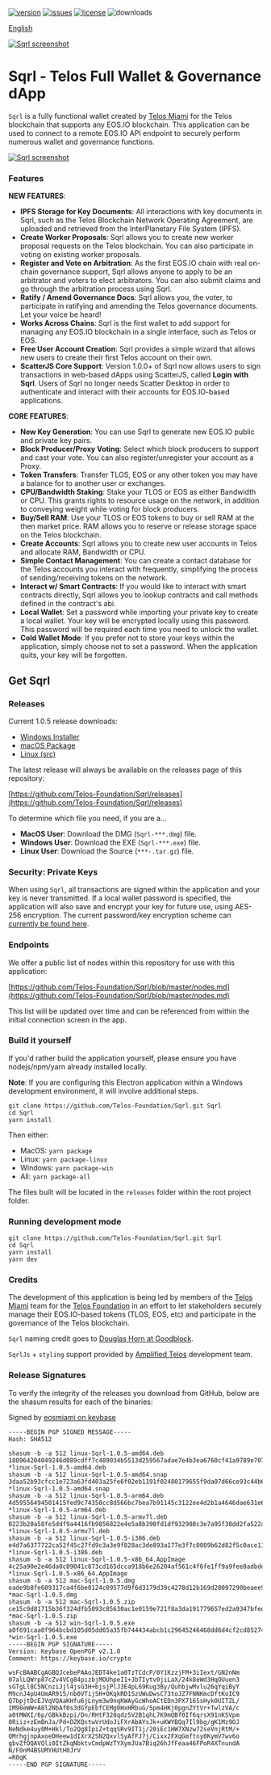 [![version](https://img.shields.io/github/release/Telos-Foundation/Sqrl/all.svg)](https://github.com/Telos-Foundation/Sqrl/releases)
[![issues](https://img.shields.io/github/issues/Telos-Foundation/Sqrl.svg)](https://github.com/Telos-Foundation/Sqrl/issues)
[![license](https://img.shields.io/badge/license-MIT-blue.svg)](https://raw.githubusercontent.com/Telos-Foundation/Sqrl/master/LICENSE)
![downloads](https://img.shields.io/github/downloads/Telos-Foundation/Sqrl/total.svg)

[English](https://github.com/Telos-Foundation/Sqrl/blob/master/README.md)

[![Sqrl screenshot](https://raw.githubusercontent.com/Telos-Foundation/Sqrl/master/app/renderer/assets/images/sqrl.png)](https://raw.githubusercontent.com/Telos-Foundation/Sqrl/master/app/renderer/assets/images/sqrl.png)

# Sqrl - Telos Full Wallet & Governance dApp

`Sqrl` is a fully functional wallet created by [Telos Miami](https://eos.miami/) for the Telos blockchain that supports any EOS.IO blockchain. This application can be used to connect to a remote EOS.IO API endpoint to securely perform numerous wallet and governance functions.

[![Sqrl screenshot](https://raw.githubusercontent.com/Telos-Foundation/Sqrl/master/Sqrl.png)](https://raw.githubusercontent.com/Telos-Foundation/Sqrl/master/Sqrl.png)

### Features

**NEW FEATURES**:
- **IPFS Storage for Key Documents**: All interactions with key documents in Sqrl, such as the Telos Blockchain Network Operating Agreement, are uploaded and retrieved from the InterPlanetary File System (IPFS).
- **Create Worker Proposals**: Sqrl allows you to create new worker proposal requests on the Telos blockchain. You can also participate in voting on existing worker proposals.
- **Register and Vote on Arbitration**: As the first EOS.IO chain with real on-chain governance support, Sqrl allows anyone to apply to be an arbitrator and voters to elect arbitrators. You can also submit claims and go through the arbitration process using Sqrl.
- **Ratify / Amend Governance Docs**: Sqrl allows you, the voter, to participate in ratifying and amending the Telos governance documents. Let your voice be heard!
- **Works Across Chains**: Sqrl is the first wallet to add support for managing any EOS.IO blockchain in a single interface, such as Telos or EOS.
- **Free User Account Creation**: Sqrl provides a simple wizard that allows new users to create their first Telos account on their own.
- **ScatterJS Core Support**: Version 1.0.0+ of Sqrl now allows users to sign transactions in web-based dApps using ScatterJS, called **Login with Sqrl**. Users of Sqrl no longer needs Scatter Desktop in order to authenticate and interact with their accounts for EOS.IO-based applications.

**CORE FEATURES**:
- **New Key Generation**: You can use Sqrl to generate new EOS.IO public and private key pairs.
- **Block Producer/Proxy Voting**: Select which block producers to support and cast your vote. You can also register/unregister your account as a Proxy.
- **Token Transfers**: Transfer TLOS, EOS or any other token you may have a balance for to another user or exchanges.
- **CPU/Bandwidth Staking**: Stake your TLOS or EOS as either Bandwidth or CPU. This grants rights to resource usage on the network, in addition to conveying weight while voting for block producers.
- **Buy/Sell RAM**: Use your TLOS or EOS tokens to buy or sell RAM at the then market price. RAM allows you to reserve or release storage space on the Telos blockchain.
- **Create Accounts**: Sqrl allows you to create new user accounts in Telos and allocate RAM, Bandwidth or CPU.
- **Simple Contact Management**: You can create a contact database for the Telos accounts you interact with frequently, simplifying the process of sending/receiving tokens on the network.
- **Interact w/ Smart Contracts**: If you would like to interact with smart contracts directly, Sqrl allows you to lookup contracts and call methods defined in the contract's abi.
- **Local Wallet**: Set a password while importing your private key to create a local wallet. Your key will be encrypted locally using this password. This password will be required each time you need to unlock the wallet.
- **Cold Wallet Mode**: If you prefer not to store your keys within the application, simply choose not to set a password. When the application quits, your key will be forgotten.

## Get Sqrl

### Releases

Current 1.0.5 release downloads:

- [Windows Installer](https://github.com/Telos-Foundation/Sqrl/releases/download/1.0.5/win-Sqrl-1.0.5.exe)
- [macOS Package](https://github.com/Telos-Foundation/Sqrl/releases/download/1.0.5/mac-Sqrl-1.0.5.dmg)
- [Linux (src)](https://github.com/Telos-Foundation/Sqrl/archive/1.0.5.tar.gz)

The latest release will always be available on the releases page of this repository:

[https://github.com/Telos-Foundation/Sqrl/releases](https://github.com/Telos-Foundation/Sqrl/releases)

To determine which file you need, if you are a...

- **MacOS User**: Download the DMG (`Sqrl-***.dmg`) file.
- **Windows User**: Download the EXE (`Sqrl-***.exe`) file.
- **Linux User**: Download the Source (`***-.tar.gz`) file.

### Security: Private Keys

When using `Sqrl`, all transactions are signed within the application and your key is never transmitted. If a local wallet password is specified, the application will also save and encrypt your key for future use, using AES-256 encryption. The current password/key encryption scheme can [currently be found here](https://github.com/Telos-Foundation/Sqrl/blob/master/app/shared/actions/wallet.js#L8).

### Endpoints

We offer a public list of nodes within this repository for use with this application:

[https://github.com/Telos-Foundation/Sqrl/blob/master/nodes.md](https://github.com/Telos-Foundation/Sqrl/blob/master/nodes.md)

This list will be updated over time and can be referenced from within the initial connection screen in the app.

### Build it yourself

If you'd rather build the application yourself, please ensure you have nodejs/npm/yarn already installed locally.

**Note**: If you are configuring this Electron application within a Windows development environment, it will involve additional steps.

```
git clone https://github.com/Telos-Foundation/Sqrl.git Sqrl
cd Sqrl
yarn install
```

Then either:

- MacOS: `yarn package`
- Linux: `yarn package-linux`
- Windows: `yarn package-win`
- All: `yarn package-all`

The files built will be located in the `releases` folder within the root project folder.

### Running development mode

```
git clone https://github.com/Telos-Foundation/Sqrl.git Sqrl
cd Sqrl
yarn install
yarn dev
```

### Credits

The development of this application is being led by members of the [Telos Miami](https://eos.miami) team for the [Telos Foundation](https://telosfoundation.io) in an effort to let stakeholders securely manage their EOS.IO-based tokens (TLOS, EOS, etc) and participate in the governance of the Telos blockchain.

`Sqrl` naming credit goes to [Douglas Horn at Goodblock](https://goodblock.io/).

`SqrlJs` + `styling` support provided by [Amplified Telos](https://amplified.software/) development team.

### Release Signatures

To verify the integrity of the releases you download from GitHub, below are the shasum results for each of the binaries:

Signed by [eosmiami on keybase](https://keybase.io/eosmiami)

```
-----BEGIN PGP SIGNED MESSAGE-----
Hash: SHA512

shasum -b -a 512 linux-Sqrl-1.0.5-amd64.deb
188964204049246d089cdff7c489034b5513d259567adae7e4b3ea6760cf41a9789e7079dfde3c2c945da33b05939be80f52c4d7fc990ca5a4da773212979f12 *linux-Sqrl-1.0.5-amd64.deb
shasum -b -a 512 linux-Sqrl-1.0.5-amd64.snap
3daa52b93cfcc1e723a63fd403a25fe6f02eb1191f02480179655f9da07d66ce93c44b6733992a57ecf008b2112eae934b47eed1fb9685a54a54511ba3101009 *linux-Sqrl-1.0.5-amd64.snap
shasum -b -a 512 linux-Sqrl-1.0.5-arm64.deb
4d59556494501415fed9c74358cc8d566bc7bea7b91145c3122ee4d2b1a4646dae631e6d99e15af202d346a7255861dad487c4b7164ec8b2c0f1f6ba76abd953 *linux-Sqrl-1.0.5-arm64.deb
shasum -b -a 512 linux-Sqrl-1.0.5-armv7l.deb
0223b20a58fe5ddf9a4416fb9856822e4e5a8b390fd1df932908c3e7a95f38dd2fa522a5e6ee03eafd83bc881f743d935990c5356baa6efbc45f0c79cebdeb9a *linux-Sqrl-1.0.5-armv7l.deb
shasum -b -a 512 linux-Sqrl-1.0.5-i386.deb
e4d7a6377722ca52f45c27fd9c3a3e9f828ac3de893a177e3f7c0089b62d82f5c0ace116db042d735292685ad169bd43547da22a0fd28585b80d6df4bd083955 *linux-Sqrl-1.0.5-i386.deb
shasum -b -a 512 linux-Sqrl-1.0.5-x86_64.AppImage
4c25a90e2e46da0c09041c873cd165dcca918b6e26204af561c4f6fe1ff9a9fee8adbde1fc77759c30c358a53dbf9362919b5bc10b9dfc9540c11f59c563cb58 *linux-Sqrl-1.0.5-x86_64.AppImage
shasum -b -a 512 mac-Sqrl-1.0.5.dmg
eade9b8fe609317ca4f6be0124c09577d9f6d3179d39c4278d12b169d20097290beaee99a370e74236a1eff0a502021e35bb0abfa3f72bc548e048ace61a6114 *mac-Sqrl-1.0.5.dmg
shasum -b -a 512 mac-Sqrl-1.0.5.zip
ce15c9d81715b36f324dfb5093c85630ac1e0159e721f8a3da191779657ed2a9347bfed0cfe1e4a72899d553bd7438c07c1022716086b773444b9e73f61eff44 *mac-Sqrl-1.0.5.zip
shasum -b -a 512 win-Sqrl-1.0.5.exe
a0f691caa0f964bcbd105d05dd65a35fb744434abcb1c29645246468dd6d4cf2cd85274bd69c5b5c433287ea678815d3de7aa4be4ecb39178aac6a4816c233e1 *win-Sqrl-1.0.5.exe
-----BEGIN PGP SIGNATURE-----
Version: Keybase OpenPGP v2.1.0
Comment: https://keybase.io/crypto

wsFcBAABCgAGBQJcebePAAoJEDT4ke1a0TzTCdcP/0Y1KzzjFM+3iIext/GN2nNm
07alLQWrp87cZv4VCg84pizbjMOUhpeI1+JbTIytv0jiLaX/24k8eWd3HqOUuen3
sGTgLl8C5NCnziJjl4jsG3H+bjsjPlJ3E4pL69Kug3By/QuhbjwMvlu26qYqiByY
M9cnJ4pU4UmAR915/nb0VTijSH+OKqkRD1SzUWuDwsC73toJZ7FNNKmcDftKoIC9
Q7bpjtDcEJVqVQAaKHfu6jLnym3w9nqKWAyGcWhoACtEDn3PX7165sHyk0UITZL/
1M98eWW+A8l2NbAf0s3dGYpEbfCEMg0HxHRbuG/5pm4HKj0pgnZYtVr+TwlzVA/c
a0tMWXI/6p/GBkkBzpi/Dn/RHtF328qdz5V2B1qhL7K9mQBf0If6qrsX91nKSVpm
0Riiz+zEmBnJa/Pd+DZKQstwVrUdoJiFXrAbAYsJk+uKWYBQq7Il9bg/gK1Mz9OJ
NeNdke4uy0M+Hkl/To2Qg8IpiZ+tqqSRv9IT1j/20iEc1HW7XNzw72seVnjRtM/+
QMrhgjnpAxoeDHeew1dIXrX2SN2QxvlSyAfFJ7j/Cixx2FXqGmftny0KymV7wv6o
gbvZfOQAVQli0ItZkqNbktvCmdpWzTYXymJUa7Biq26hJfFeaa46FPoR4XTnundA
N/F0nM4BSUMYHUtH0JrV
=R0qK
-----END PGP SIGNATURE-----
```